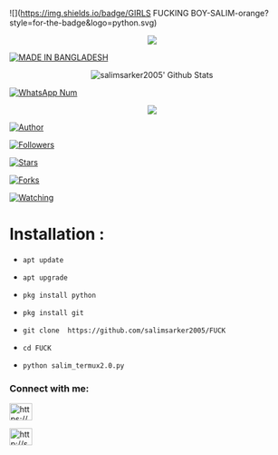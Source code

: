 ![](https://img.shields.io/badge/GIRLS FUCKING BOY-SALIM-orange?style=for-the-badge&logo=python.svg) 

<p align="center">

<img src="salimsarker2005.jpg">

<a href="#"><img title="MADE IN BANGLADESH" src="https://img.shields.io/badge/MADE%20IN-BANGLADESH-green?colorA=%23ff0000&colorB=%23017e40&style=for-the-badge"></a>

</p>

<p align="center">

  <img alt="salimsarker2005' Github Stats" src="https://github-readme-stats.vercel.app/api?username=salimsarker2005&show_icons=true&include_all_commits=true&hide_border=true" />

<!--  <img alt="profile pic" width="195px" src="https://avatars2.githubusercontent.com/u/26059688?s=460&u=d41b000a62eab50d000c3da604d151cec27bd850&v=4" />  -->

<!--  <img src="https://github-readme-stats.anuraghazra1.vercel.app/api/top-langs/?username=salimsarker2005&hide=ruby,perl&hide_border=true" />  -->

</p>

<p align="center">

<a href="#"><img title="WhatsApp Num" src="https://img.shields.io/badge/WhatsApp%20Num- +8801973758345-green?colorA=%23ff0000&colorB=%23017e40&style=for-the-badge"></a>

</p>

<p align="center">

<img src="salimsarker2005.jpg">

<p align="center">

<p align="center">

<a href="https://github.com/salimsarker2005"><img title="Author" src="https://img.shields.io/badge/Author-salimsarker2005-red.svg?style=for-the-badge&logo=github"></a>

</p>

<p align="center">

<a href="https://github.com/salimsarker2005/followers"><img title="Followers" src="https://img.shields.io/github/followers/salimsarker2005?color=blue&style=flat-square"></a>

<a href="https://github.com/salimsarker2005/World/stargazers/"><img title="Stars" src="https://img.shields.io/github/stars/salimsarker2005/World?color=red&style=flat-square"></a>

<a href="https://github.com/salimsarker2005/World/network/members"><img title="Forks" src="https://img.shields.io/github/forks/salimsarker2005/World?color=red&style=flat-square"></a>

<a href="https://github.com/salimsarker2005/World/watchers"><img title="Watching" src="https://img.shields.io/github/watchers/salimsarker2005/World?label=Watchers&color=blue&style=flat-square"></a>

</p>

# Installation :

- `apt update`

 

- `apt upgrade`

 

- `pkg install python`

 

- `pkg install git`

 

- `git clone  https://github.com/salimsarker2005/FUCK`

 

- `cd FUCK`

 

- `python salim_termux2.0.py`

 

 

 

<h3 align="left">Connect with me:</h3>

 

<p align="left">

 

<a href="https://www.facebook.com/salimsarker390/" target="blank"><img align="center" src="https://raw.githubusercontent.com/rahuldkjain/github-profile-readme-generator/master/src/images/icons/Social/facebook.svg" alt="https://www.facebook.com/people/raj-singh/100057503644628/" height="30" width="40" /></a>

 

<a href="https://whatsapp.com/dl/+8801973758345/" target="blank"><img align="center" src="https://raw.githubusercontent.com/rahuldkjain/github-profile-readme-generator/master/src/images/icons/Social/whatsapp.svg" alt="http://shorturl.at/bfl68" height="30" width="40" /></a>  

 


